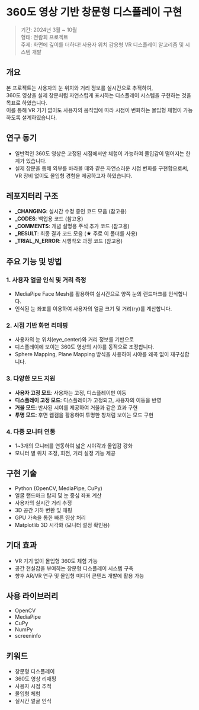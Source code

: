 # 360도 영상 기반 창문형 디스플레이 구현

> 기간: 2024년 3월 ~ 10월  
> 형태: 전람회 프로젝트  
> 주제: 화면에 깊이를 더하다! 사용자 위치 감응형 VR 디스플레이 알고리즘 및 시스템 개발

## 개요

본 프로젝트는 사용자의 눈 위치와 거리 정보를 실시간으로 추적하여,  
360도 영상을 실제 창문처럼 자연스럽게 표시하는 디스플레이 시스템을 구현하는 것을 목표로 하였습니다.  
이를 통해 VR 기기 없이도 사용자의 움직임에 따라 시점이 변화하는 몰입형 체험이 가능하도록 설계하였습니다.

## 연구 동기

- 일반적인 360도 영상은 고정된 시점에서만 체험이 가능하여 몰입감이 떨어지는 한계가 있습니다.
- 실제 창문을 통해 외부를 바라볼 때와 같은 자연스러운 시점 변화를 구현함으로써,  
  VR 장비 없이도 몰입형 경험을 제공하고자 하였습니다.

## 레포지터리 구조

- **_CHANGING**: 실시간 수정 중인 코드 모음 (참고용)
- **_CODES**: 백업용 코드 (참고용)
- **_COMMENTS**: 개념 설명용 주석 추가 코드 (참고용)
- **_RESULT**: 최종 결과 코드 모음 (★ 주로 이 폴더를 사용)
- **_TRIAL_N_ERROR**: 시행착오 과정 코드 (참고용)

## 주요 기능 및 방법

### 1. 사용자 얼굴 인식 및 거리 측정

- MediaPipe Face Mesh를 활용하여 실시간으로 양쪽 눈의 랜드마크를 인식합니다.
- 인식된 눈 좌표를 이용하여 사용자의 얼굴 크기 및 거리(ry)를 계산합니다.

### 2. 시점 기반 화면 리매핑

- 사용자의 눈 위치(eye_center)와 거리 정보를 기반으로
- 디스플레이에 보이는 360도 영상의 시야를 동적으로 조정합니다.
- Sphere Mapping, Plane Mapping 방식을 사용하여 시야를 왜곡 없이 재구성합니다.

### 3. 다양한 모드 지원

- **사용자 고정 모드**: 사용자는 고정, 디스플레이만 이동
- **디스플레이 고정 모드**: 디스플레이가 고정되고, 사용자의 이동을 반영
- **거울 모드**: 반사된 시야를 제공하여 거울과 같은 효과 구현
- **투명 모드**: 후면 웹캠을 활용하여 투명한 창처럼 보이는 모드 구현

### 4. 다중 모니터 연동

- 1~3개의 모니터를 연동하여 넓은 시야각과 몰입감 강화
- 모니터 별 위치 조정, 회전, 거리 설정 기능 제공

## 구현 기술

- Python (OpenCV, MediaPipe, CuPy)
- 얼굴 랜드마크 탐지 및 눈 중심 좌표 계산
- 사용자의 실시간 거리 추정
- 3D 공간 기하 변환 및 매핑
- GPU 가속을 통한 빠른 영상 처리
- Matplotlib 3D 시각화 (모니터 설정 확인용)

## 기대 효과

- VR 기기 없이 몰입형 360도 체험 가능
- 공간 현실감을 부여하는 창문형 디스플레이 시스템 구축
- 향후 AR/VR 연구 및 몰입형 미디어 콘텐츠 개발에 활용 가능

## 사용 라이브러리

- OpenCV
- MediaPipe
- CuPy
- NumPy
- screeninfo

## 키워드

- 창문형 디스플레이
- 360도 영상 리매핑
- 사용자 시점 추적
- 몰입형 체험
- 실시간 얼굴 인식
